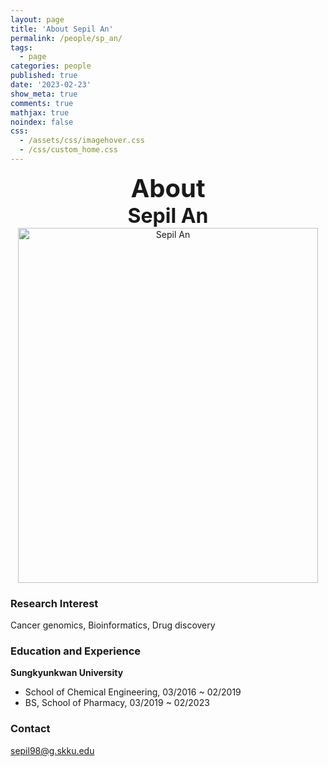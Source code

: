 ```yaml
---
layout: page
title: 'About Sepil An'
permalink: /people/sp_an/
tags:
  - page
categories: people
published: true
date: '2023-02-23'
show_meta: true
comments: true
mathjax: true
noindex: false
css: 
  - /assets/css/imagehover.css
  - /css/custom_home.css
---
```


<style>
.center{
  text-align: center;
}
</style>  

<link
    rel="stylesheet"
    href="https://cdnjs.cloudflare.com/ajax/libs/font-awesome/5.8.2/css/all.min.css"
  />


<div class="center"><div style="font-weight: bold; font-size: 40px;">
About</div></div>
<div class="center"><div style="font-weight: bold; font-size: 32px;">
Sepil An
</div></div>


<div class="center">
    <img src="{{ site.url }}/assets/img/people/sp_an.jpg" width="480px" height="568px" alt="Sepil An" />
</div>


### **Research Interest**
Cancer genomics, Bioinformatics, Drug discovery

### **Education and Experience**

**Sungkyunkwan University**
- School of Chemical Engineering, 03/2016 ~ 02/2019
- BS, School of Pharmacy, 03/2019 ~ 02/2023

### **Contact**
<i class="fa fa-paper-plane"></i> sepil98@g.skku.edu
